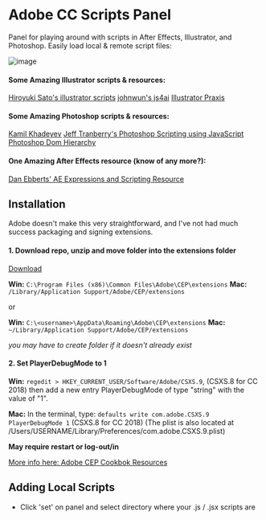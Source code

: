 # Adobe CC Scripts Panel
Panel for playing around with scripts in After Effects, Illustrator, and Photoshop.
Easily load local & remote script files:

![image](https://cloud.githubusercontent.com/assets/444309/15153395/1bc01028-16a7-11e6-99d5-ce4f1cff2ee1.png)

#### Some Amazing Illustrator scripts & resources:
[Hiroyuki Sato's illustrator scripts](https://github.com/shspage/illustrator-scripts)
[johnwun's js4ai](https://github.com/johnwun/js4ai)
[Illustrator Praxis](http://illustrator.hilfdirselbst.ch/dokuwiki/en/skripte/javascript/uebersicht)

#### Some Amazing Photoshop scripts & resources:
[Kamil Khadeyev](http://blog.darkwark.com/tags/Scripts/)
[Jeff Tranberry's Photoshop Scripting using JavaScript](http://www.tranberry.com/photoshop/photoshop_scripting/)
[Photoshop Dom Hierarchy](http://objjob.phrogz.net/pshop/hierarchy)

#### One Amazing After Effects resource (know of any more?):
[Dan Ebberts' AE Expressions and Scripting Resource](http://www.motionscript.com/)

## Installation
Adobe doesn't make this very straightforward, and I've not had much success packaging and signing extensions.

#### 1. Download repo, unzip and move folder into the extensions folder
[Download](https://github.com/majman/ai-scripts-panel/archive/master.zip)

**Win:** `C:\Program Files (x86)\Common Files\Adobe\CEP\extensions`
**Mac:** `/Library/Application Support/Adobe/CEP/extensions`

or

**Win:** `C:\<username>\AppData\Roaming\Adobe\CEP\extensions`
**Mac:** `~/Library/Application Support/Adobe/CEP/extensions`

*you may have to create folder if it doesn't already exist*

#### 2. Set PlayerDebugMode to 1

**Win:** `regedit > HKEY_CURRENT_USER/Software/Adobe/CSXS.9`, (CSXS.8 for CC 2018)
then add a new entry PlayerDebugMode of type "string" with the value of "1".

**Mac:** In the terminal, type: `defaults write com.adobe.CSXS.9 PlayerDebugMode 1` (CSXS.8 for CC 2018)
(The plist is also located at /Users/USERNAME/Library/Preferences/com.adobe.CSXS.9.plist)

**May require restart or log-out/in**

[More info here: Adobe CEP Cookbok Resources](https://github.com/Adobe-CEP/CEP-Resources/blob/master/CEP_8.x/Documentation/CEP%208.0%20HTML%20Extension%20Cookbook.md)


## Adding Local Scripts
- Click 'set' on panel and select directory where your .js / .jsx scripts are
